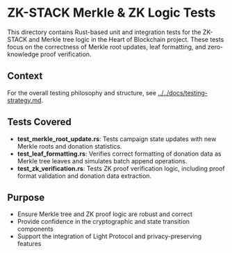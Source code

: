 # ZK-STACK Merkle & ZK Logic Tests

This directory contains Rust-based unit and integration tests for the ZK-STACK and Merkle tree logic in the Heart of Blockchain project. These tests focus on the correctness of Merkle root updates, leaf formatting, and zero-knowledge proof verification.

## Context

For the overall testing philosophy and structure, see [../../docs/testing-strategy.md](../../docs/testing-strategy.md).

## Tests Covered

- **test_merkle_root_update.rs**: Tests campaign state updates with new Merkle roots and donation statistics.
- **test_leaf_formatting.rs**: Verifies correct formatting of donation data as Merkle tree leaves and simulates batch append operations.
- **test_zk_verification.rs**: Tests ZK proof verification logic, including proof format validation and donation data extraction.

## Purpose

- Ensure Merkle tree and ZK proof logic are robust and correct
- Provide confidence in the cryptographic and state transition components
- Support the integration of Light Protocol and privacy-preserving features 